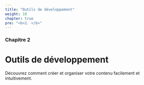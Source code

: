 ```yaml
---
title: "Outils de développement"
weight: 10
chapter: true
pre: "<b>2. </b>"
---
```


### Chapitre 2

# Outils de développement

Découvrez comment créer et organiser votre contenu facilement et intuitivement.
